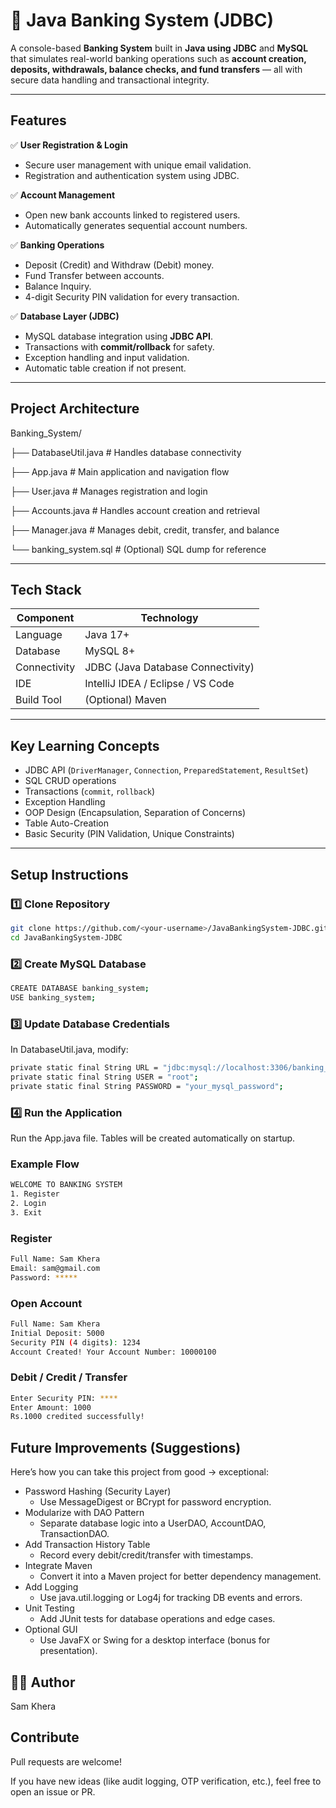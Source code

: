 # 🏦 Java Banking System (JDBC)

A console-based **Banking System** built in **Java using JDBC** and **MySQL** that simulates real-world banking operations such as **account creation, deposits, withdrawals, balance checks, and fund transfers** — all with secure data handling and transactional integrity.

---

## Features

✅ **User Registration & Login**  
- Secure user management with unique email validation.  
- Registration and authentication system using JDBC.

✅ **Account Management**  
- Open new bank accounts linked to registered users.  
- Automatically generates sequential account numbers.

✅ **Banking Operations**  
- Deposit (Credit) and Withdraw (Debit) money.  
- Fund Transfer between accounts.  
- Balance Inquiry.  
- 4-digit Security PIN validation for every transaction.

✅ **Database Layer (JDBC)**  
- MySQL database integration using **JDBC API**.  
- Transactions with **commit/rollback** for safety.  
- Exception handling and input validation.  
- Automatic table creation if not present.

---

## Project Architecture

Banking_System/

├── DatabaseUtil.java # Handles database connectivity

├── App.java # Main application and navigation flow

├── User.java # Manages registration and login

├── Accounts.java # Handles account creation and retrieval

├── Manager.java # Manages debit, credit, transfer, and balance

└── banking_system.sql # (Optional) SQL dump for reference


---

## Tech Stack

| Component | Technology |
|------------|------------|
| Language | Java 17+ |
| Database | MySQL 8+ |
| Connectivity | JDBC (Java Database Connectivity) |
| IDE | IntelliJ IDEA / Eclipse / VS Code |
| Build Tool | (Optional) Maven |

---

## Key Learning Concepts

- JDBC API (`DriverManager`, `Connection`, `PreparedStatement`, `ResultSet`)
- SQL CRUD operations
- Transactions (`commit`, `rollback`)
- Exception Handling
- OOP Design (Encapsulation, Separation of Concerns)
- Table Auto-Creation
- Basic Security (PIN Validation, Unique Constraints)

---

## Setup Instructions

### 1️⃣ Clone Repository
```bash
git clone https://github.com/<your-username>/JavaBankingSystem-JDBC.git
cd JavaBankingSystem-JDBC
```

### 2️⃣ Create MySQL Database
```bash
CREATE DATABASE banking_system;
USE banking_system;
```

### 3️⃣ Update Database Credentials
In DatabaseUtil.java, modify:
```bash
private static final String URL = "jdbc:mysql://localhost:3306/banking_system";
private static final String USER = "root";
private static final String PASSWORD = "your_mysql_password";
```

### 4️⃣ Run the Application

Run the App.java file.
Tables will be created automatically on startup.

### Example Flow
```bash
WELCOME TO BANKING SYSTEM
1. Register
2. Login
3. Exit
```

### Register
```bash
Full Name: Sam Khera
Email: sam@gmail.com
Password: *****
```

### Open Account
```bash
Full Name: Sam Khera
Initial Deposit: 5000
Security PIN (4 digits): 1234
Account Created! Your Account Number: 10000100
```

### Debit / Credit / Transfer
```bash
Enter Security PIN: ****
Enter Amount: 1000
Rs.1000 credited successfully!
```

## Future Improvements (Suggestions)

Here’s how you can take this project from good → exceptional:

- Password Hashing (Security Layer)
   - Use MessageDigest or BCrypt for password encryption.
- Modularize with DAO Pattern
    - Separate database logic into a UserDAO, AccountDAO, TransactionDAO.
- Add Transaction History Table
    - Record every debit/credit/transfer with timestamps.
- Integrate Maven
    - Convert it into a Maven project for better dependency management.
- Add Logging
    - Use java.util.logging or Log4j for tracking DB events and errors.
- Unit Testing
    - Add JUnit tests for database operations and edge cases.
- Optional GUI
    - Use JavaFX or Swing for a desktop interface (bonus for presentation).

## 🧑‍💻 Author

Sam Khera

## Contribute

Pull requests are welcome!

If you have new ideas (like audit logging, OTP verification, etc.), feel free to open an issue or PR.
